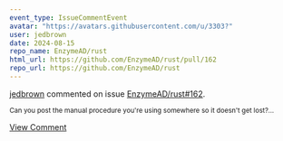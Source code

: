 ```yaml
---
event_type: IssueCommentEvent
avatar: "https://avatars.githubusercontent.com/u/3303?"
user: jedbrown
date: 2024-08-15
repo_name: EnzymeAD/rust
html_url: https://github.com/EnzymeAD/rust/pull/162
repo_url: https://github.com/EnzymeAD/rust
---
```


<a href='https://github.com/jedbrown' target='_blank'>jedbrown</a> commented on issue <a href='https://github.com/EnzymeAD/rust/pull/162' target='_blank'>EnzymeAD/rust#162</a>.

<small>Can you post the manual procedure you're using somewhere so it doesn't get lost?...</small>

<a href='https://github.com/EnzymeAD/rust/pull/162' target='_blank'>View Comment</a>